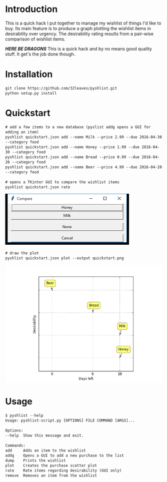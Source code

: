 # Introduction
This is a quick hack I put together to manage my wishlist of things I'd like to buy. Its main feature is to produce a graph plotting the wishlist items in desirability over urgency. The desirability rating results from a pair-wise comparison of wishlist items.

***HERE BE DRAGONS*** This is a quick hack and by no means good quality stuff. It get's the job done though.

# Installation
    git clone https://github.com/32leaves/pyshlist.git
    python setup.py install

# Quickstart
    # add a few items to a new database (pyslist addg opens a GUI for adding an item)
    pyshlist quickstart.json add --name Milk --price 2.99 --due 2016-04-30 --category food
    pyshlist quickstart.json add --name Honey --price 1.99 --due 2016-04-30 --category food
    pyshlist quickstart.json add --name Bread --price 0.99 --due 2016-04-26 --category food
    pyshlist quickstart.json add --name Beer --price 4.99 --due 2016-04-20 --category food

    # opens a TKinter GUI to compare the wishlist items
    pyshlist quickstart.json rate
![Rating wishlist items](/doc/rate_screenshot.png?raw=true)

    # draw the plot
    pyshlist quickstart.json plot --output quickstart.png
    
![Resulting plot](/doc/quickstart.png?raw=true)
    
# Usage
    $ pyshlist --help
    Usage: pyshlist-script.py [OPTIONS] FILE COMMAND [ARGS]...

    Options:
    --help  Show this message and exit.

    Commands:
    add     Adds an item to the wishlist
    addg    Opens a GUI to add a new purchase to the list
    dump    Prints the wishlist
    plot    Creates the purchase scatter plot
    rate    Rate items regarding desirability (GUI only)
    remove  Removes an item from the wishlist
